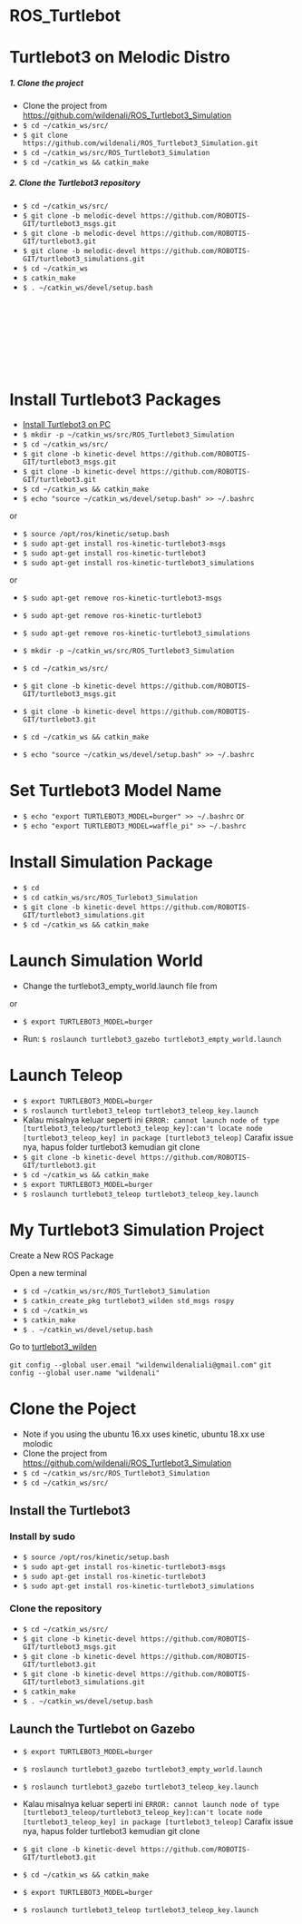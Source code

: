 # ROS_Turtlebot

# Turtlebot3 on Melodic Distro
##### 1. Clone the project
- Clone the project from https://github.com/wildenali/ROS_Turtlebot3_Simulation
- `$ cd ~/catkin_ws/src/`
- `$ git clone https://github.com/wildenali/ROS_Turtlebot3_Simulation.git`
- `$ cd ~/catkin_ws/src/ROS_Turtlebot3_Simulation`
- `$ cd ~/catkin_ws && catkin_make`

##### 2. Clone the Turtlebot3 repository
- `$ cd ~/catkin_ws/src/`
- `$ git clone -b melodic-devel https://github.com/ROBOTIS-GIT/turtlebot3_msgs.git`
- `$ git clone -b melodic-devel https://github.com/ROBOTIS-GIT/turtlebot3.git`
- `$ git clone -b melodic-devel https://github.com/ROBOTIS-GIT/turtlebot3_simulations.git`
- `$ cd ~/catkin_ws`
- `$ catkin_make`
- `$ . ~/catkin_ws/devel/setup.bash`


<br>
<br>
<br>
<br>
<br>
<br>
<br>

# Install Turtlebot3 Packages

- [Install Turtlebot3 on PC](https://emanual.robotis.com/docs/en/platform/turtlebot3/quick-start/)
- `$ mkdir -p ~/catkin_ws/src/ROS_Turtlebot3_Simulation`
- `$ cd ~/catkin_ws/src/`
- `$ git clone -b kinetic-devel https://github.com/ROBOTIS-GIT/turtlebot3_msgs.git`
- `$ git clone -b kinetic-devel https://github.com/ROBOTIS-GIT/turtlebot3.git`
- `$ cd ~/catkin_ws && catkin_make`
- `$ echo "source ~/catkin_ws/devel/setup.bash" >> ~/.bashrc`

or

- `$ source /opt/ros/kinetic/setup.bash`
- `$ sudo apt-get install ros-kinetic-turtlebot3-msgs`
- `$ sudo apt-get install ros-kinetic-turtlebot3`
- `$ sudo apt-get install ros-kinetic-turtlebot3_simulations`


or

- `$ sudo apt-get remove ros-kinetic-turtlebot3-msgs`
- `$ sudo apt-get remove ros-kinetic-turtlebot3`
- `$ sudo apt-get remove ros-kinetic-turtlebot3_simulations`

- `$ mkdir -p ~/catkin_ws/src/ROS_Turtlebot3_Simulation`
- `$ cd ~/catkin_ws/src/`
- `$ git clone -b kinetic-devel https://github.com/ROBOTIS-GIT/turtlebot3_msgs.git`
- `$ git clone -b kinetic-devel https://github.com/ROBOTIS-GIT/turtlebot3.git`
- `$ cd ~/catkin_ws && catkin_make`
- `$ echo "source ~/catkin_ws/devel/setup.bash" >> ~/.bashrc`

# Set Turtlebot3 Model Name

- `$ echo "export TURTLEBOT3_MODEL=burger" >> ~/.bashrc`
  or
- `$ echo "export TURTLEBOT3_MODEL=waffle_pi" >> ~/.bashrc`

# Install Simulation Package

- `$ cd`
- `$ cd catkin_ws/src/ROS_Turlebot3_Simulation`
- `$ git clone -b kinetic-devel https://github.com/ROBOTIS-GIT/turtlebot3_simulations.git`
- `$ cd ~/catkin_ws && catkin_make`

# Launch Simulation World

- Change the turtlebot3_empty_world.launch file
from <br>
<!-- <arg name="model" default="$(env TURTLEBOT3_MODEL)" doc="model type [burger, waffle, waffle_pi]"/> -->

<arg name="model" default="burger" doc="model type [burger, waffle, waffle_pi]"/>
or

- `$ export TURTLEBOT3_MODEL=burger`

- Run:
  `$ roslaunch turtlebot3_gazebo turtlebot3_empty_world.launch`

# Launch Teleop

- `$ export TURTLEBOT3_MODEL=burger`
- `$ roslaunch turtlebot3_teleop turtlebot3_teleop_key.launch`
- Kalau misalnya keluar seperti ini
  `ERROR: cannot launch node of type [turtlebot3_teleop/turtlebot3_teleop_key]:can't locate node [turtlebot3_teleop_key] in package [turtlebot3_teleop]`
  Carafix issue nya, hapus folder turtlebot3 kemudian git clone
- `$ git clone -b kinetic-devel https://github.com/ROBOTIS-GIT/turtlebot3.git`
- `$ cd ~/catkin_ws && catkin_make`
- `$ export TURTLEBOT3_MODEL=burger`
- `$ roslaunch turtlebot3_teleop turtlebot3_teleop_key.launch`

# My Turtlebot3 Simulation Project

Create a New ROS Package

Open a new terminal

- `$ cd ~/catkin_ws/src/ROS_Turtlebot3_Simulation`
- `$ catkin_create_pkg turtlebot3_wilden std_msgs rospy`
- `$ cd ~/catkin_ws`
- `$ catkin_make`
- `$ . ~/catkin_ws/devel/setup.bash`

Go to [turtlebot3_wilden](https://github.com/wildenali/ROS_Turlebot3_Simulation/tree/master/turtlebot3_wilden)


`git config --global user.email "wildenwildenaliali@gmail.com"`
`git config --global user.name "wildenali"`



# Clone the Poject
- Note if you using the ubuntu 16.xx uses kinetic, ubuntu 18.xx use molodic
- Clone the project from https://github.com/wildenali/ROS_Turtlebot3_Simulation
- `$ cd ~/catkin_ws/src/ROS_Turtlebot3_Simulation`
- `$ cd ~/catkin_ws/src/`

## Install the Turtlebot3
### Install by sudo
- `$ source /opt/ros/kinetic/setup.bash`
- `$ sudo apt-get install ros-kinetic-turtlebot3-msgs`
- `$ sudo apt-get install ros-kinetic-turtlebot3`
- `$ sudo apt-get install ros-kinetic-turtlebot3_simulations`

### Clone the repository
- `$ cd ~/catkin_ws/src/`
- `$ git clone -b kinetic-devel https://github.com/ROBOTIS-GIT/turtlebot3_msgs.git`
- `$ git clone -b kinetic-devel https://github.com/ROBOTIS-GIT/turtlebot3.git`
- `$ git clone -b kinetic-devel https://github.com/ROBOTIS-GIT/turtlebot3_simulations.git`
- `$ catkin_make`
- `$ . ~/catkin_ws/devel/setup.bash`


## Launch the Turtlebot on Gazebo

- `$ export TURTLEBOT3_MODEL=burger`
- `$ roslaunch turtlebot3_gazebo turtlebot3_empty_world.launch`
- `$ roslaunch turtlebot3_gazebo turtlebot3_teleop_key.launch`

- Kalau misalnya keluar seperti ini
  `ERROR: cannot launch node of type [turtlebot3_teleop/turtlebot3_teleop_key]:can't locate node [turtlebot3_teleop_key] in package [turtlebot3_teleop]`
  Carafix issue nya, hapus folder turtlebot3 kemudian git clone
- `$ git clone -b kinetic-devel https://github.com/ROBOTIS-GIT/turtlebot3.git`
- `$ cd ~/catkin_ws && catkin_make`
- `$ export TURTLEBOT3_MODEL=burger`
- `$ roslaunch turtlebot3_teleop turtlebot3_teleop_key.launch`

